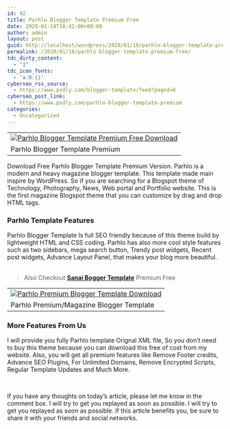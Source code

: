 ```yaml
---
id: 92
title: Parhlo Blogger Template Premium Free
date: 2020-01-18T18:42:00+00:00
author: admin
layout: post
guid: http://localhost/wordpress/2020/01/18/parhlo-blogger-template-premium-free/
permalink: /2020/01/18/parhlo-blogger-template-premium-free/
tdc_dirty_content:
  - "1"
tdc_icon_fonts:
  - 'a:0:{}'
cyberseo_rss_source:
  - https://www.psdly.com/blogger-template/feed?paged=8
cyberseo_post_link:
  - https://www.psdly.com/parhlo-blogger-template-premium
categories:
  - Uncategorized
---
```

<table class="tr-caption-container" cellspacing="0" cellpadding="0" align="center">
  <tr>
    <td>
      <a href="https://i1.wp.com/www.psdly.com/wp-content/uploads/2020/01/Parhlo-Blogger-Template-Premium-Free.jpg?ssl=1" data-elementor-open-lightbox="no"><img title="Parhlo Premium/Magazine Blogger Template" src="https://i1.wp.com/www.psdly.com/wp-content/uploads/2020/01/Parhlo-Blogger-Template-Premium-Free.jpg?ssl=1" alt="Parhlo Blogger Template Premium Free Download" border="0" data-original-height="533" data-original-width="800" data-recalc-dims="1" /></a>
    </td>
  </tr>
  
  <tr readability="2">
    <td class="tr-caption">
      <span>Parhlo Blogger Template Premium</span>
    </td>
  </tr>
</table>

<span>Download Free Parhlo Blogger Template Premium Version. Parhlo is a modern and heavy magazine blogger template. This template made main inspire by WordPress. So if you are searching for a Blogspot theme of Technology, Photography, News, Web portal and Portfolio website. This is the first magazine Blogspot theme that you can customize by drag and drop HTML tags.&nbsp;</span>

### <span>Parhlo Template Features</span>

<span>Parhlo Blogger Template Is full SEO friendly because of this theme build by lightweight HTML and CSS coding. Parhlo has also more cool style features such as two sidebars, mega search button, Trendy post widgets, Recent post widgets, Advance Layout Panel, that makes your blog more beautiful.</span>  
<span><br /></span>

<blockquote class="tr_bq" readability="2.8571428571429">
  <p>
    <span>Also Checkout&nbsp;<a href="https://www.psdly.com/2020/01/sanai-bogger-template-premium.html" target="_blank" rel="noopener noreferrer"><b>Sanai Bogger Template</b></a> Premium Free</span>
  </p>
</blockquote>

<table class="tr-caption-container" cellspacing="0" cellpadding="0" align="center">
  <tr>
    <td>
      <a href="https://i2.wp.com/www.psdly.com/wp-content/uploads/2020/01/Download-Free-Parhlo-Blogger-Template-Premium.jpg?ssl=1" data-elementor-open-lightbox="no"><img title="Parhlo Premium Blogger Template" src="https://i2.wp.com/www.psdly.com/wp-content/uploads/2020/01/Download-Free-Parhlo-Blogger-Template-Premium.jpg?ssl=1" alt="Parhlo Premium Blogger Template Download" border="0" data-original-height="533" data-original-width="800" data-recalc-dims="1" /></a>
    </td>
  </tr>
  
  <tr readability="2">
    <td class="tr-caption">
      <span>Parhlo Premium/Magazine Blogger Template</span>
    </td>
  </tr>
</table>

### <span>More Features From Us</span>

<span>I will provide you fully Parhlo template Orignal XML file, So you don’t need to buy this theme because you can download this free of cost from my website. Also, you will get all premium features like Remove Footer credits, Advance SEO Plugins, For Unlimited Domains, Remove Encrypted Scripts, Regular Template Updates and Much More.</span>

<span>&nbsp;</span>

<span>If you have any thoughts on today’s article, please let me know in the comment box. I will try to get you replayed as soon as possible. I will try to get you replayed as soon as possible. If this article benefits you, be sure to share it with your friends and social networks.</span>